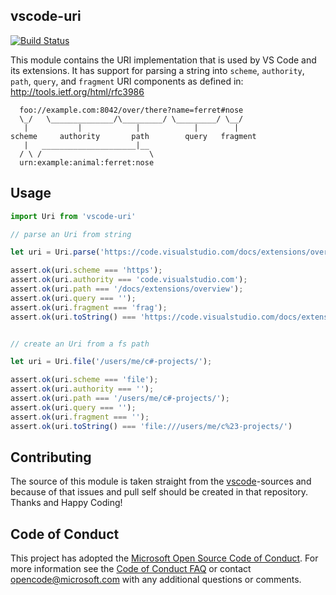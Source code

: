 ## vscode-uri

[![Build Status](https://travis-ci.org/Microsoft/vscode-uri.svg?branch=master)](https://travis-ci.org/Microsoft/vscode-uri)

This module contains the URI implementation that is used by VS Code and its extensions. 
It has support for parsing a string into `scheme`, `authority`, `path`, `query`, and
`fragment` URI components as defined in: http://tools.ietf.org/html/rfc3986

```
  foo://example.com:8042/over/there?name=ferret#nose
  \_/   \______________/\_________/ \_________/ \__/
   |           |            |            |        |
scheme     authority       path        query   fragment
   |   _____________________|__
  / \ /                        \
  urn:example:animal:ferret:nose
```

## Usage

```js
import Uri from 'vscode-uri'

// parse an Uri from string

let uri = Uri.parse('https://code.visualstudio.com/docs/extensions/overview#frag')

assert.ok(uri.scheme === 'https');
assert.ok(uri.authority === 'code.visualstudio.com');
assert.ok(uri.path === '/docs/extensions/overview');
assert.ok(uri.query === '');
assert.ok(uri.fragment === 'frag');
assert.ok(uri.toString() === 'https://code.visualstudio.com/docs/extensions/overview#frag')


// create an Uri from a fs path

let uri = Uri.file('/users/me/c#-projects/');

assert.ok(uri.scheme === 'file');
assert.ok(uri.authority === '');
assert.ok(uri.path === '/users/me/c#-projects/');
assert.ok(uri.query === '');
assert.ok(uri.fragment === '');
assert.ok(uri.toString() === 'file:///users/me/c%23-projects/')
```

## Contributing

The source of this module is taken straight from the [vscode](https://github.com/Microsoft/vscode)-sources and because of that issues and pull self should be created in that repository. Thanks and Happy Coding!

## Code of Conduct

This project has adopted the [Microsoft Open Source Code of Conduct](https://opensource.microsoft.com/codeofconduct/). For more information see the [Code of Conduct FAQ](https://opensource.microsoft.com/codeofconduct/faq/) or contact [opencode@microsoft.com](mailto:opencode@microsoft.com) with any additional questions or comments.
